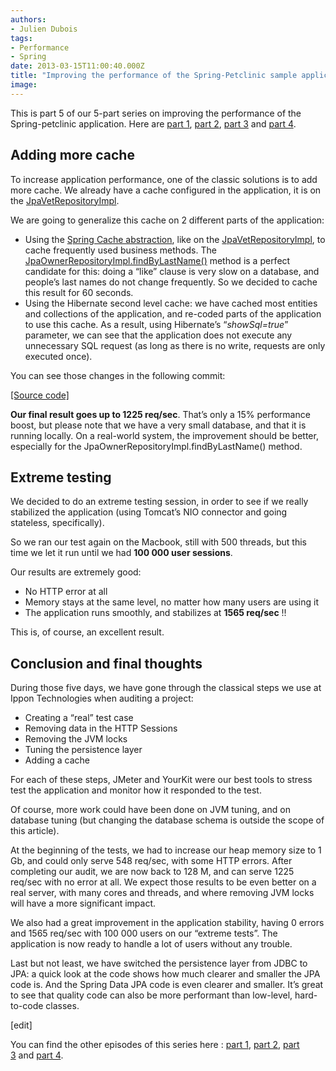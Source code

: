 ```yaml
---
authors:
- Julien Dubois
tags:
- Performance
- Spring
date: 2013-03-15T11:00:40.000Z
title: "Improving the performance of the Spring-Petclinic sample application (part 5 of 5)"
image: 
---
```


This is part 5 of our 5-part series on improving the performance of the Spring-petclinic application. Here are [part 1](https://test-ippon.ghost.io/improving-the-performance-of-the-spring-petclinic-sample-application-part-1-of-5/), [part 2](https://test-ippon.ghost.io/improving-the-performance-of-the-spring-petclinic-sample-application-part-2-of-5/), [part 3](https://test-ippon.ghost.io/improving-the-performance-of-the-spring-petclinic-sample-application-part-3-of-5/) and [part 4](https://test-ippon.ghost.io/improving-the-performance-of-the-spring-petclinic-sample-application-part-4-of-5/).

## Adding more cache

To increase application performance, one of the classic solutions is to add more cache. We already have a cache configured in the application, it is on the [JpaVetRepositoryImpl](https://github.com/jdubois/spring-petclinic/blob/681026758d2f80082c4597ec0393bff07c95be65/src/main/java/org/springframework/samples/petclinic/repository/jpa/JpaVetRepositoryImpl.java#L44).

We are going to generalize this cache on 2 different parts of the application:

- Using the [Spring Cache abstraction](http://static.springsource.org/spring/docs/3.2.x/spring-framework-reference/html/cache.html), like on the [JpaVetRepositoryImpl](https://github.com/jdubois/spring-petclinic/blob/681026758d2f80082c4597ec0393bff07c95be65/src/main/java/org/springframework/samples/petclinic/repository/jpa/JpaVetRepositoryImpl.java#L44), to cache frequently used business methods. The [JpaOwnerRepositoryImpl.findByLastName()](https://github.com/jdubois/spring-petclinic/blob/05a60b774011c41d522293ec3b2f4ed89b680ec5/src/main/java/org/springframework/samples/petclinic/repository/jpa/JpaOwnerRepositoryImpl.java#L46) method is a perfect candidate for this: doing a “like” clause is very slow on a database, and people’s last names do not change frequently. So we decided to cache this result for 60 seconds.
- Using the Hibernate second level cache: we have cached most entities and collections of the application, and re-coded parts of the application to use this cache. As a result, using Hibernate’s “*showSql=true*” parameter, we can see that the application does not execute any unnecessary SQL request (as long as there is no write, requests are only executed once).

You can see those changes in the following commit:

[[Source code]](https://github.com/jdubois/spring-petclinic/commit/05a60b774011c41d522293ec3b2f4ed89b680ec5)

**Our final result goes up to 1225 req/sec**. That’s only a 15% performance boost, but please note that we have a very small database, and that it is running locally. On a real-world system, the improvement should be better, especially for the JpaOwnerRepositoryImpl.findByLastName() method.

## Extreme testing

We decided to do an extreme testing session, in order to see if we really stabilized the application (using Tomcat’s NIO connector and going stateless, specifically).

So we ran our test again on the Macbook, still with 500 threads, but this time we let it run until we had **100 000 user sessions**.

Our results are extremely good:

- No HTTP error at all
- Memory stays at the same level, no matter how many users are using it
- The application runs smoothly, and stabilizes at **1565 req/sec** !!

This is, of course, an excellent result.

## Conclusion and final thoughts

During those five days, we have gone through the classical steps we use at Ippon Technologies when auditing a project:

- Creating a “real” test case
- Removing data in the HTTP Sessions
- Removing the JVM locks
- Tuning the persistence layer
- Adding a cache

For each of these steps, JMeter and YourKit were our best tools to stress test the application and monitor how it responded to the test.

Of course, more work could have been done on JVM tuning, and on database tuning (but changing the database schema is outside the scope of this article).

At the beginning of the tests, we had to increase our heap memory size to 1 Gb, and could only serve 548 req/sec, with some HTTP errors. After completing our audit, we are now back to 128 M, and can serve 1225 req/sec with no error at all. We expect those results to be even better on a real server, with many cores and threads, and where removing JVM locks will have a more significant impact.

We also had a great improvement in the application stability, having 0 errors and 1565 req/sec with 100 000 users on our “extreme tests”. The application is now ready to handle a lot of users without any trouble.

Last but not least, we have switched the persistence layer from JDBC to JPA: a quick look at the code shows how much clearer and smaller the JPA code is. And the Spring Data JPA code is even clearer and smaller. It’s great to see that quality code can also be more performant than low-level, hard-to-code classes.

[edit]

You can find the other episodes of this series here : [part 1](http://blog.ippon.fr/?p=7496), [part 2](http://blog.ippon.fr/?p=7500), [part 3](http://blog.ippon.fr/?p=7512) and [part 4](http://blog.ippon.fr/?p=7520).
